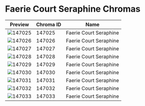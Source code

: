 # Faerie Court Seraphine Chromas



| Preview | Chroma ID | Name |
|---------|-----------|------|
| ![147025](https://raw.communitydragon.org/latest/plugins/rcp-be-lol-game-data/global/default/v1/champion-chroma-images/147/147025.png) | 147025 | Faerie Court Seraphine |
| ![147026](https://raw.communitydragon.org/latest/plugins/rcp-be-lol-game-data/global/default/v1/champion-chroma-images/147/147026.png) | 147026 | Faerie Court Seraphine |
| ![147027](https://raw.communitydragon.org/latest/plugins/rcp-be-lol-game-data/global/default/v1/champion-chroma-images/147/147027.png) | 147027 | Faerie Court Seraphine |
| ![147028](https://raw.communitydragon.org/latest/plugins/rcp-be-lol-game-data/global/default/v1/champion-chroma-images/147/147028.png) | 147028 | Faerie Court Seraphine |
| ![147029](https://raw.communitydragon.org/latest/plugins/rcp-be-lol-game-data/global/default/v1/champion-chroma-images/147/147029.png) | 147029 | Faerie Court Seraphine |
| ![147030](https://raw.communitydragon.org/latest/plugins/rcp-be-lol-game-data/global/default/v1/champion-chroma-images/147/147030.png) | 147030 | Faerie Court Seraphine |
| ![147031](https://raw.communitydragon.org/latest/plugins/rcp-be-lol-game-data/global/default/v1/champion-chroma-images/147/147031.png) | 147031 | Faerie Court Seraphine |
| ![147032](https://raw.communitydragon.org/latest/plugins/rcp-be-lol-game-data/global/default/v1/champion-chroma-images/147/147032.png) | 147032 | Faerie Court Seraphine |
| ![147033](https://raw.communitydragon.org/latest/plugins/rcp-be-lol-game-data/global/default/v1/champion-chroma-images/147/147033.png) | 147033 | Faerie Court Seraphine |
